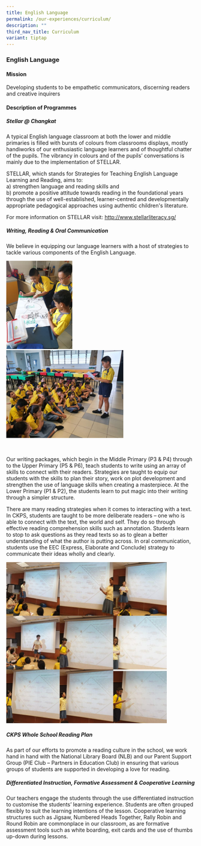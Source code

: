 ```yaml
---
title: English Language
permalink: /our-experiences/curriculum/
description: ""
third_nav_title: Curriculum
variant: tiptap
---
```

<h3><strong>English Language</strong></h3>
<h4><strong>Mission</strong></h4>
<p>Developing students to be empathetic communicators, discerning readers
and creative inquirers</p>
<h4><strong>Description of Programmes</strong></h4>
<h5><strong>Stellar @ Changkat</strong></h5>
<p>A typical English language classroom at both the lower and middle primaries
is filled with bursts of colours from classrooms displays, mostly handiworks
of our enthusiastic language learners and of thoughtful chatter of the
pupils. The vibrancy in colours and of the pupils’ conversations is mainly
due to the implementation of STELLAR.</p>
<p>STELLAR, which stands for Strategies for Teaching English Language Learning
and Reading, aims to:
<br>a) strengthen language and reading skills and
<br>b) promote a positive attitude towards reading in the foundational years
through the use of well-established, learner-centred and developmentally
appropriate pedagogical approaches using authentic children's literature.</p>
<p>For more information on STELLAR visit:&nbsp;<a href="http://www.stellarliteracy.sg/" rel="noopener noreferrer nofollow" target="_blank">http://www.stellarliteracy.sg/</a>
</p>
<h5><strong>Writing, Reading &amp; Oral Communication</strong></h5>
<p>We believe in equipping our language learners with a host of strategies
to tackle various components of the English Language.</p>
<div class="isomer-image-wrapper">
<img style="width:35%" height="auto" width="100%" src="/images/OurExperiences/Curriculum/Eng/eng1a.jpg">
</div>
<div class="isomer-image-wrapper">
<img style="width:62%" height="auto" width="100%" src="/images/OurExperiences/Curriculum/Eng/eng2.jpg">
</div>
<p>
<br>
</p>
<p>Our writing packages, which begin in the Middle Primary (P3 &amp; P4)
through to the Upper Primary (P5 &amp; P6), teach students to write using
an array of skills to connect with their readers. Strategies are taught
to equip our students with the skills to plan their story, work on plot
development and strengthen the use of language skills when creating a masterpiece.
At the Lower Primary (P1 &amp; P2), the students learn to put magic into
their writing through a simpler structure.</p>
<p>There are many reading strategies when it comes to interacting with a
text. In CKPS, students are taught to be more deliberate readers – one
who is able to connect with the text, the world and self. They do so through
effective reading comprehension skills such as annotation. Students learn
to stop to ask questions as they read texts so as to glean a better understanding
of what the author is putting across. In oral communication, students use
the EEC (Express, Elaborate and Conclude) strategy to communicate their
ideas wholly and clearly.</p>
<p></p>
<div class="isomer-image-wrapper">
<img style="width:85%" height="auto" width="100%" src="/images/OurExperiences/Curriculum/Eng/eng3.jpg">
</div>
<p></p>
<h5><strong>CKPS Whole School Reading Plan</strong></h5>
<p>As part of our efforts to promote a reading culture in the school, we
work hand in hand with the National Library Board (NLB) and our Parent
Support Group (PIE Club – Partners in Education Club) in ensuring that
various groups of students are supported in developing a love for reading.</p>
<p></p>
<h5><strong>Differentiated Instruction, Formative Assessment &amp; Cooperative Learning</strong></h5>
<p>Our teachers engage the students through the use differentiated instruction
to customise the students’ learning experience. Students are often grouped
flexibly to suit the learning intentions of the lesson. Cooperative learning
structures such as Jigsaw, Numbered Heads Together, Rally Robin and Round
Robin are commonplace in our classroom, as are formative assessment tools
such as white boarding, exit cards and the use of thumbs up-down during
lessons.</p>
<h5></h5>
<p></p>